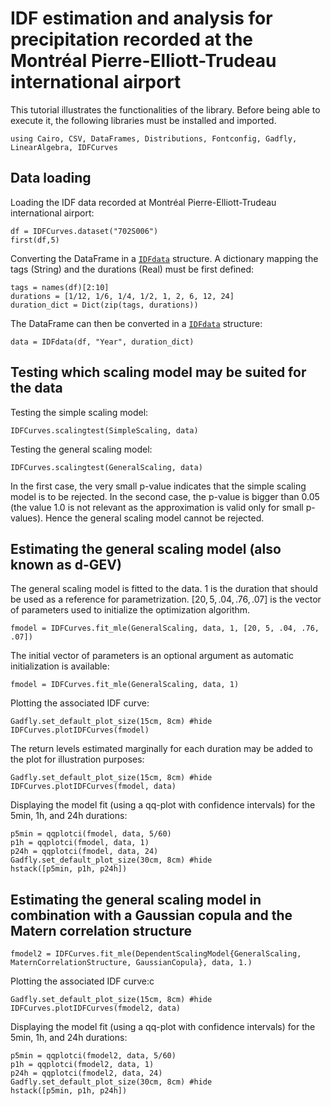 
# IDF estimation and analysis for precipitation recorded at the Montréal Pierre-Elliott-Trudeau international airport

This tutorial illustrates the functionalities of the library. Before being able to execute it, the following libraries must be installed and imported.

```@example montreal
using Cairo, CSV, DataFrames, Distributions, Fontconfig, Gadfly, LinearAlgebra, IDFCurves
```

## Data loading

Loading the IDF data recorded at Montréal Pierre-Elliott-Trudeau international airport:

```@example montreal
df = IDFCurves.dataset("702S006")
first(df,5)
```

Converting the DataFrame in a [`IDFdata`](@ref) structure. A dictionary mapping the tags (String) and the durations (Real) must be first defined:

```@example montreal
tags = names(df)[2:10]
durations = [1/12, 1/6, 1/4, 1/2, 1, 2, 6, 12, 24]
duration_dict = Dict(zip(tags, durations))
```

The DataFrame can then be converted in a [`IDFdata`](@ref) structure:

```@example montreal
data = IDFdata(df, "Year", duration_dict)
```

## Testing which scaling model may be suited for the data

Testing the simple scaling model:

```@repl montreal
IDFCurves.scalingtest(SimpleScaling, data)
```

Testing the general scaling model:

```@repl montreal
IDFCurves.scalingtest(GeneralScaling, data)
```

In the first case, the very small p-value indicates that the simple scaling model is to be rejected. In the second case, the p-value is bigger than $0.05$ (the value $1.0$ is not relevant as the approximation is valid only for small p-values). Hence the general scaling model cannot be rejected.

## Estimating the general scaling model (also known as d-GEV)

The general scaling model is fitted to the data. $1$ is the duration that should be used as a reference for parametrization. $[20, 5, .04, .76, .07]$ is the vector of parameters used to initialize the optimization algorithm.

```@repl montreal
fmodel = IDFCurves.fit_mle(GeneralScaling, data, 1, [20, 5, .04, .76, .07])
```

The initial vector of parameters is an optional argument as automatic initialization is available: 

```@repl montreal
fmodel = IDFCurves.fit_mle(GeneralScaling, data, 1)
```

Plotting the associated IDF curve:

```@example montreal
Gadfly.set_default_plot_size(15cm, 8cm) #hide
IDFCurves.plotIDFCurves(fmodel)
```

The return levels estimated marginally for each duration may be added to the plot for illustration purposes:

```@example montreal
Gadfly.set_default_plot_size(15cm, 8cm) #hide
IDFCurves.plotIDFCurves(fmodel, data)
```

Displaying the model fit (using a qq-plot with confidence intervals) for the 5min, 1h, and 24h durations:

```@example montreal
p5min = qqplotci(fmodel, data, 5/60)
p1h = qqplotci(fmodel, data, 1)
p24h = qqplotci(fmodel, data, 24)
Gadfly.set_default_plot_size(30cm, 8cm) #hide
hstack([p5min, p1h, p24h])
```

## Estimating the general scaling model in combination with a Gaussian copula and the Matern correlation structure

```@repl montreal
fmodel2 = IDFCurves.fit_mle(DependentScalingModel{GeneralScaling, MaternCorrelationStructure, GaussianCopula}, data, 1.)
```

Plotting the associated IDF curve:c

```@example montreal
Gadfly.set_default_plot_size(15cm, 8cm) #hide
IDFCurves.plotIDFCurves(fmodel2, data)
```

Displaying the model fit (using a qq-plot with confidence intervals) for the 5min, 1h, and 24h durations:

```@example montreal
p5min = qqplotci(fmodel2, data, 5/60)
p1h = qqplotci(fmodel2, data, 1)
p24h = qqplotci(fmodel2, data, 24)
Gadfly.set_default_plot_size(30cm, 8cm) #hide
hstack([p5min, p1h, p24h])
```